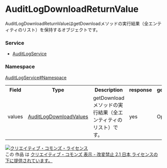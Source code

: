 # AuditLogDownloadReturnValue
AuditLogDownloadReturnValueはgetDownloadメソッドの実行結果（全エンティティのリスト）を保持するオブジェクトです。
 
### Service
+ [AuditLogService](../../services/AuditLogService.md)

### Namespace
[AuditLogService#Namespace](../../services/AuditLogService.md#namespace)
 
<table>
 <tr>
  <th>Field</th>
  <th>Type</th>
  <th>Description</th>
  <th>response</th>
  <th>getDownload</th>
  <th>add</th>
  <th>set</th>
  <th>remove</th>
 </tr>
 <tr>
  <td>values</td>
  <td><a href="./AuditLogDownloadValues.md">AuditLogDownloadValues</a></td>
  <td>getDownloadメソッドの実行結果（全エンティティのリスト）です。</td>
  <td>yes</td>
  <td>Optional</td>
  <td>-</td>
  <td>-</td>
  <td>-</td>
 </tr>
 </table>
 <a rel="license" href="http://creativecommons.org/licenses/by-nd/2.1/jp/">
<img alt="クリエイティブ・コモンズ・ライセンス" style="border-width:0" src="https://i.creativecommons.org/l/by-nd/2.1/jp/88x31.png" />
</a><br />
この 作品 は <a rel="license" href="http://creativecommons.org/licenses/by-nd/2.1/jp/">
クリエイティブ・コモンズ 表示 - 改変禁止 2.1 日本 ライセンスの下に提供されています。</a>
